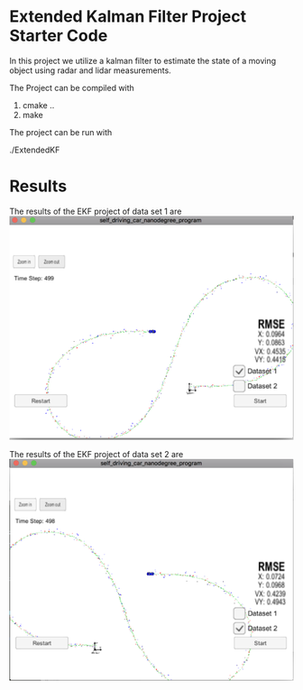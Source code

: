 # Extended Kalman Filter Project Starter Code

In this project we utilize a kalman filter to estimate the state of a moving object using radar and lidar measurements.

The Project can be compiled with

1. cmake ..
2. make

The project can be run with

./ExtendedKF


[Result1]: ./results.png "Data set 1"
[Result2]: ./result2.png "Data set 2"

# Results

The results of the EKF project of data set 1  are 
![alt text][Result1]

The results of the EKF project of data set 2 are
![alt text][Result2]
